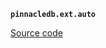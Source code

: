**`pinnacledb.ext.auto`** 

[Source code](https://github.com/SuperDuperDB/pinnacledb/blob/main/pinnacledb/ext/auto.py)

